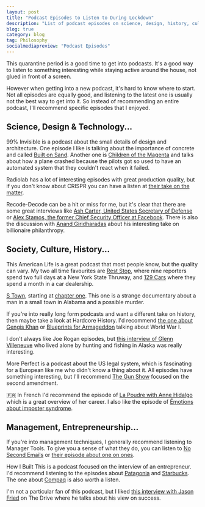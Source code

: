 ```yaml
---
layout: post
title: "Podcast Episodes to Listen to During Lockdown"
description: "List of podcast episodes on science, design, history, culture, entrepreneurship or even management."
blog: true
category: blog
tag: Philosophy
socialmediapreview: "Podcast Episodes"
---
```


This quarantine period is a good time to get into podcasts. It's a good way to listen to something interesting while staying active around the house, not glued in front of a screen.

However when getting into a new podcast, it's hard to know where to start. Not all episodes are equally good, and listening to the latest one is usually not the best way to get into it. So instead of recommending an entire podcast, I'll recommend specific episodes that I enjoyed.

## Science, Design & Technology...

99% Invisible is a podcast about the small details of design and architecture. One episode I like is talking about the importance of concrete and called [Built on Sand][1]. Another one is [Children of the Magenta][2] and talks about how a plane crashed because the pilots got so used to have an automated system that they couldn't react when it failed.

Radiolab has a lot of interesting episodes with great production quality, but if you don't know about CRISPR you can have a listen at [their take on the matter][3].

Recode-Decode can be a hit or miss for me, but it's clear that there are some great interviews like [Ash Carter, United States Secretary of Defense][4] or [Alex Stamos, the former Chief Security Officer at Facebook][5]. There is also the discussion with [Anand Giridharadas][6] about his interesting take on billionaire philanthropy.

## Society, Culture, History...

This American Life is a great podcast that most people know, but the quality can vary. My two all time favourites are [Rest Stop][7], where nine reporters spend two full days at a New York State Thruway, and [129 Cars][8] where they spend a month in a car dealership.

[S Town][9], starting at [chapter one][10]. This one is a strange documentary about a man in a small town in Alabama and a possible murder.

If you're into really long form podcasts and want a different take on history, then maybe take a look at Hardcore History. I'd recommend [the one about Gengis Khan][11] or [Blueprints for Armageddon][12] talking about World War I.

I don't always like Joe Rogan episodes, but [this interview of Glenn Villeneuve][13] who lived alone by hunting and fishing in Alaska was really interesting.

More Perfect is a podcast about the US legal system, which is fascinating for a European like me who didn't know a thing about it. All episodes have something interesting, but I'll recommend [The Gun Show][14] focused on the second amendment.

🇫🇷 In French I'd recommend the episode of [La Poudre with Anne Hidalgo][15] which is a great overview of her career. I also like the episode of [Émotions about imposter syndrome][16].

## Management, Entrepreneurship...

If you're into management techniques, I generally recommend listening to Manager Tools. To give you a sense of what they do, you can listen to [No Second Emails][17] or [their episode about one on ones][18].

How I Built This is a podcast focused on the interview of an entrepreneur. I'd recommend listening to the episodes about [Patagonia][19] and [Starbucks][20]. The one about [Compaq][21] is also worth a listen.

I'm not a particular fan of this podcast, but I liked [this interview with Jason Fried][22] on The Drive where he talks about his view on success.

[1]:	https://99percentinvisible.org/episode/built-on-sand/
[2]:	https://99percentinvisible.org/episode/children-of-the-magenta-automation-paradox-pt-1/
[3]:	https://www.wnycstudios.org/podcasts/radiolab/articles/antibodies-part-1-crispr
[4]:	https://www.stitcher.com/podcast/vox/recode-decode/e/42997290?autoplay=true
[5]:	https://www.stitcher.com/podcast/vox/recode-decode/e/60996574?autoplay=true
[6]:	https://www.vox.com/recode/2019/5/22/18634612/anand-giridharadas-billionaires-philanthropy-zuckerberg-bezos-kara-swisher-decode-podcast-interview
[7]:	https://www.thisamericanlife.org/388/rest-stop
[8]:	https://www.thisamericanlife.org/513/129-cars
[9]:	https://stownpodcast.org/
[10]:	https://stownpodcast.org/chapter/1
[11]:	https://www.dancarlin.com/product/hardcore-history-wrath-of-the-khans-series/
[12]:	https://www.dancarlin.com/product/hardcore-history-50-blueprint-for-armageddon-i/
[13]:	https://www.youtube.com/watch?v=PNocQzhPyac
[14]:	https://www.wnycstudios.org/podcasts/radiolab/articles/radiolab-presents-more-perfect-gun-show
[15]:	https://soundcloud.com/nouvelles-ecoutes/la-poudre-episode-38-anne-hidalgo
[16]:	https://louiemedia.com/emotions/tag/syndrome+de+l%27imposteur
[17]:	https://www.manager-tools.com/2016/09/no-second-emails
[18]:	https://www.manager-tools.com/2005/07/the-single-most-effective-management-tool-part-1
[19]:	https://www.stitcher.com/podcast/national-public-radio/how-i-built-this/e/patagonia-yvon-chouinard-48508362
[20]:	https://www.stitcher.com/podcast/how-i-built-this/e/51626348
[21]:	https://www.stitcher.com/podcast/national-public-radio/how-i-built-this/e/compaq-computers-rod-canion-50232383
[22]:	https://peterattiamd.com/jasonfried/
